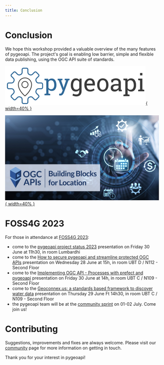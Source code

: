 ```yaml
---
title: Conclusion
---
```


# Conclusion

We hope this workshop provided a valuable overview of the many features of pygeoapi. The project's
goal is enabling low barrier, simple and flexible data publishing, using the OGC API suite of standards.

[![pygeoapi logo](assets/images/pygeoapi-logo.png){ width=40% }](https://pygeoapi.io)

[![OGC APIs banner](assets/images/OGC_APIs_banner.jpg){ width=40% }](https://ogcapi.ogc.org)

# FOSS4G 2023

For those in attendance at [FOSS4G 2023](https://2023.foss4g.org):

- come to the [pygeoapi project status 2023](https://talks.osgeo.org/foss4g-2023/talk/7WYYYR) presentation on Friday 30 June at 11h30, in room Lumbardhi
- come to the [How to secure pygeoapi and streamline protected OGC APIs](https://talks.osgeo.org/foss4g-2023/talk/ZEVKTG) presentation on Wednesday 28 June at 15h, in room UBT D / N112 - Second Floor
- come to the [Implementing OGC API - Processes with prefect and pygeoapi](https://talks.osgeo.org/foss4g-2023/talk/XR8WAT) presentation on Friday 30 June at 14h, in room UBT C / N109 - Second Floor
- come to the [Geoconnex.us: a standards based framework to discover water data](https://talks.osgeo.org/foss4g-2023/talk/LMNBLS) presentation on Thursday 29 June Ft 14h30, in room UBT C / N109 - Second Floor
- the pygeoapi team will be at the [community sprint](https://wiki.osgeo.org/wiki/FOSS4G_2023_Community_Sprint) on 01-02 July. Come join us!

# Contributing

Suggestions, improvements and fixes are always welcome. Please visit our [community](https://pygeoapi.io/community)
page for more information on getting in touch.

Thank you for your interest in pygeoapi!

